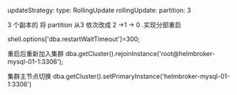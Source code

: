 

updateStrategy:
  type: RollingUpdate
  rollingUpdate:
    partition: 3

3 个副本的 将 partition 从3 依次改成 2 ->1 -> 0 .实现分部重启


shell.options['dba.restartWaitTimeout']=300;

重启后重新加入集群
dba.getCluster().rejoinInstance('root@helmbroker-mysql-01-1:3306');

集群主节点切换
dba.getCluster().setPrimaryInstance('helmbroker-mysql-01-1:3306')



